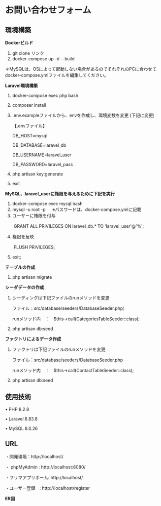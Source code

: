 # お問い合わせフォーム
## 環境構築
**Dockerビルド**
1. git clone リンク
2. docker-compose up -d --build
   
＊MySQLは、OSによって起動しない場合があるのでそれぞれのPCに合わせて docker-compose.ymlファイルを編集してください。

**Laravel環境構築**
1. docker-compose exec php bash
2. composer install
3. .env.exampleファイルから、envを作成し、環境変数を変更 (下記に変更)

   【.envファイル】

   DB_HOST=mysql
   
   DB_DATABASE=laravel_db
   
   DB_USERNAME=laravel_user
   
   DB_PASSWORD=laravel_pass
   
4. php artisan key:generate
5. exit

**MySQL、laravel_userに権限を与えるために下記を実行**
1. docker-compose exec mysql bash
2. mysql -u root -p 　            ※パスワードは、docker-compose.ymlに記載
3. ユーザーに権限を付与
   
　　GRANT ALL PRIVILEGES ON laravel_db.* TO 'laravel_user'@'%';
  
4. 権限を反映
   
　　FLUSH PRIVILEGES;
  
5. exit;
   
**テーブルの作成**
1. php artisan migrate

**シーダデータの作成**
1. シーディングは下記ファイルのrunメソッドを変更

   ファイル：src/database/seeders/DatabaseSeeder.php）
   
   runメソッド内　：　$this->call(CategoriesTableSeeder::class);
   
2. php artisan db:seed

**ファクトリによるデータ作成**
1. ファクトリは下記ファイルのrunメソッドを変更

   ファイル：src/database/seeders/DatabaseSeeder.php
   
   runメソッド内　：　$this->call(ContactTableSeeder::class);
   
2. php artisan db:seed


   
## 使用技術
• PHP 8.2.8

• Laravel 8.83.8

• MySQL 8.0.26


## URL

・開発環境：http://localhost/

・ phpMyAdmin : http://localhost:8080/

・フリマアプリホーム: http://localhost/

・ユーザー登録　: http://localhost/register


**ER図**

